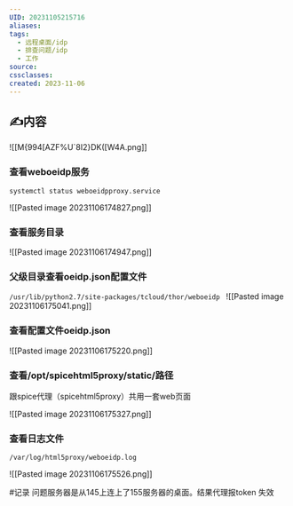 ```yaml
---
UID: 20231105215716
aliases: 
tags:
  - 远程桌面/idp
  - 排查问题/idp
  - 工作
source: 
cssclasses: 
created: 2023-11-06
---
```


## ✍内容
![[M{994[AZF%U`8I2}DK([W4A.png]]

### 查看weboeidp服务
`systemctl status weboeidpproxy.service`

![[Pasted image 20231106174827.png]]

### 查看服务目录


![[Pasted image 20231106174947.png]]

### 父级目录查看oeidp.json配置文件
`/usr/lib/python2.7/site-packages/tcloud/thor/weboeidp
`
![[Pasted image 20231106175041.png]]

### 查看配置文件oeidp.json

![[Pasted image 20231106175220.png]]
### 查看/opt/spicehtml5proxy/static/路径

跟spice代理（spicehtml5proxy）共用一套web页面

![[Pasted image 20231106175327.png]]


### 查看日志文件

`/var/log/html5proxy/weboeidp.log`

![[Pasted image 20231106175526.png]]

#记录 问题服务器是从145上连上了155服务器的桌面。结果代理报token 失效